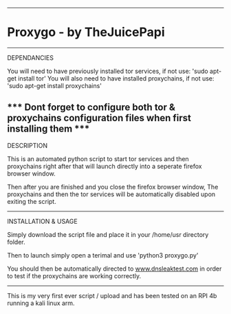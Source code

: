 -------------------------------------------------------------------------------------------------------------------------------------------

# Proxygo - by TheJuicePapi

-------------------------------------------------------------------------------------------------------------------------------------------

DEPENDANCIES

You will need to have previously installed tor services, if not use: 'sudo apt-get install tor'
You will also need to have installed proxychains, if not use: 'sudo apt-get install proxychains'

*** Dont forget to configure both tor & proxychains configuration files when first installing them ***
-------------------------------

DESCRIPTION

This is an automated python script to start tor services and then proxychains right after that will launch directly into a seperate firefox browser window.

Then after you are finished and you close the firefox browser window, The proxychains and then the tor services will be automatically disabled upon exiting the script.

-------------------------------
 
INSTALLATION & USAGE

Simply download the script file and place it in your /home/usr directory folder.

Then to launch simply open a terimal and use 'python3 proxygo.py'

You should then be automatically directed to www.dnsleaktest.com in order to test 
if the proxychains are working correctly. 

-------------------------------

This is my very first ever script / upload and has been tested on an RPI 4b running a kali linux arm. 
